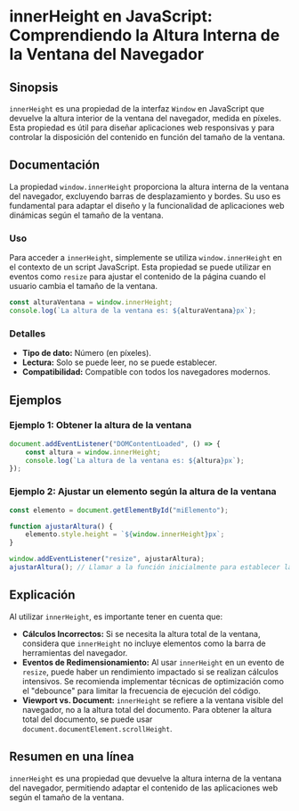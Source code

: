 <!--
Meta Description: # innerHeight en JavaScript: Comprendiendo la Altura Interna de la Ventana del Navegador ## Sinopsis `innerHeight` es una propiedad de la interfaz `Wi...
Meta Keywords: altura, ventana, innerheight, del, para
-->

# innerHeight en JavaScript: Comprendiendo la Altura Interna de la Ventana del Navegador

## Sinopsis
`innerHeight` es una propiedad de la interfaz `Window` en JavaScript que devuelve la altura interior de la ventana del navegador, medida en píxeles. Esta propiedad es útil para diseñar aplicaciones web responsivas y para controlar la disposición del contenido en función del tamaño de la ventana.

## Documentación
La propiedad `window.innerHeight` proporciona la altura interna de la ventana del navegador, excluyendo barras de desplazamiento y bordes. Su uso es fundamental para adaptar el diseño y la funcionalidad de aplicaciones web dinámicas según el tamaño de la ventana.

### Uso
Para acceder a `innerHeight`, simplemente se utiliza `window.innerHeight` en el contexto de un script JavaScript. Esta propiedad se puede utilizar en eventos como `resize` para ajustar el contenido de la página cuando el usuario cambia el tamaño de la ventana.

```javascript
const alturaVentana = window.innerHeight;
console.log(`La altura de la ventana es: ${alturaVentana}px`);
```

### Detalles
- **Tipo de dato:** Número (en píxeles).
- **Lectura:** Solo se puede leer, no se puede establecer.
- **Compatibilidad:** Compatible con todos los navegadores modernos.

## Ejemplos
### Ejemplo 1: Obtener la altura de la ventana
```javascript
document.addEventListener("DOMContentLoaded", () => {
    const altura = window.innerHeight;
    console.log(`La altura de la ventana es: ${altura}px`);
});
```

### Ejemplo 2: Ajustar un elemento según la altura de la ventana
```javascript
const elemento = document.getElementById("miElemento");

function ajustarAltura() {
    elemento.style.height = `${window.innerHeight}px`;
}

window.addEventListener("resize", ajustarAltura);
ajustarAltura(); // Llamar a la función inicialmente para establecer la altura.
```

## Explicación
Al utilizar `innerHeight`, es importante tener en cuenta que:

- **Cálculos Incorrectos:** Si se necesita la altura total de la ventana, considera que `innerHeight` no incluye elementos como la barra de herramientas del navegador.
- **Eventos de Redimensionamiento:** Al usar `innerHeight` en un evento de `resize`, puede haber un rendimiento impactado si se realizan cálculos intensivos. Se recomienda implementar técnicas de optimización como el "debounce" para limitar la frecuencia de ejecución del código.
- **Viewport vs. Document:** `innerHeight` se refiere a la ventana visible del navegador, no a la altura total del documento. Para obtener la altura total del documento, se puede usar `document.documentElement.scrollHeight`.

## Resumen en una línea
`innerHeight` es una propiedad que devuelve la altura interna de la ventana del navegador, permitiendo adaptar el contenido de las aplicaciones web según el tamaño de la ventana.